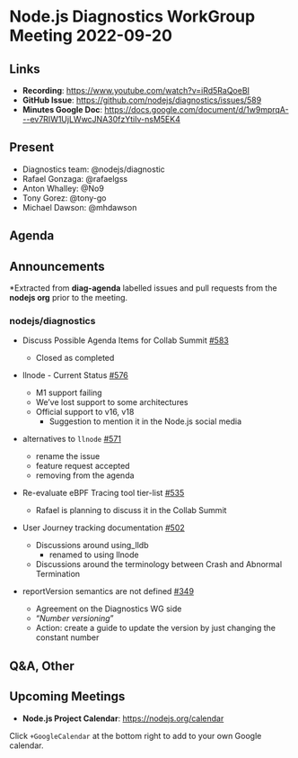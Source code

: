 # Node.js  Diagnostics WorkGroup Meeting 2022-09-20

## Links

* **Recording**:  https://www.youtube.com/watch?v=iRd5RaQoeBI
* **GitHub Issue**: https://github.com/nodejs/diagnostics/issues/589
* **Minutes Google Doc**: https://docs.google.com/document/d/1w9mprqA---ev7RIW1UjLWwcJNA30fzYtiIv-nsM5EK4

## Present

* Diagnostics team: @nodejs/diagnostic
* Rafael Gonzaga: @rafaelgss
* Anton Whalley: @No9
* Tony Gorez: @tony-go
* Michael Dawson: @mhdawson

## Agenda

## Announcements

*Extracted from **diag-agenda** labelled issues and pull requests from the **nodejs org** prior to the meeting.

### nodejs/diagnostics

* Discuss Possible Agenda Items for Collab Summit  [#583](https://github.com/nodejs/diagnostics/issues/583)
  * Closed as completed

* llnode - Current Status  [#576](https://github.com/nodejs/diagnostics/issues/576)
  * M1 support failing
  * We’ve lost support to some architectures
  * Official support to v16, v18
    * Suggestion to mention it in the Node.js social media

* alternatives to `llnode` [#571](https://github.com/nodejs/diagnostics/issues/571)
   * rename the issue
   * feature request accepted
   * removing from the agenda

* Re-evaluate eBPF Tracing tool tier-list [#535](https://github.com/nodejs/diagnostics/issues/535)
  * Rafael is planning to discuss it in the Collab Summit


* User Journey tracking documentation [#502](https://github.com/nodejs/diagnostics/issues/502)
  * Discussions around using_lldb
    * renamed to using llnode
  * Discussions around the terminology between Crash and Abnormal Termination

* reportVersion semantics are not defined [#349](https://github.com/nodejs/diagnostics/issues/349)
  * Agreement on the Diagnostics WG side
  * “_Number versioning_”
  * Action: create a guide to update the version by just changing the constant number

## Q&A, Other

## Upcoming Meetings

* **Node.js Project Calendar**: <https://nodejs.org/calendar>

Click `+GoogleCalendar` at the bottom right to add to your own Google calendar.
